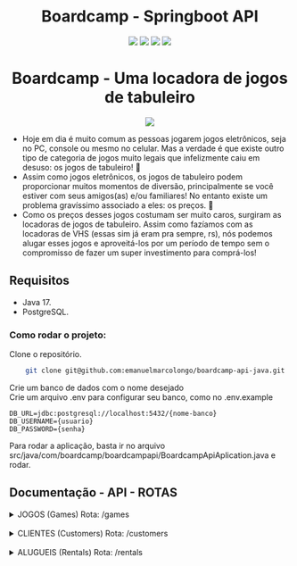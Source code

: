 <h1 align="center"> Boardcamp - Springboot API</h1>
<p align="center">
  <img src="https://img.shields.io/badge/java-%23ED8B00.svg?style=for-the-badge&logo=openjdk&logoColor=white" alt:"Java"/>
  <img src="https://img.shields.io/badge/spring-%236DB33F.svg?style=for-the-badge&logo=spring&logoColor=white" alt:"Spring"/>
   <img src="https://img.shields.io/badge/PostgreSQL-316192?style=for-the-badge&logo=postgresql&logoColor=white" alt:"postgres"/>
   <img src="https://img.shields.io/badge/Render-%46E3B7.svg?style=for-the-badge&logo=render&logoColor=white" alt:"render"/>
</p>

<h1 align="center"> Boardcamp - Uma locadora de jogos de tabuleiro</h1>

<p align="center">
<img src="https://www.mannyandme.com/wp-content/uploads/2017/12/BoardGames-logo.jpg" alt:"render"/> </p>

- Hoje em dia é muito comum as pessoas jogarem jogos eletrônicos, seja no PC, console ou mesmo no celular. Mas a verdade é que existe outro tipo de categoria de jogos muito legais que infelizmente caiu em desuso: os jogos de tabuleiro! 🎲
- Assim como jogos eletrônicos, os jogos de tabuleiro podem proporcionar muitos momentos de diversão, principalmente se você estiver com seus amigos(as) e/ou familiares! No entanto existe um problema gravíssimo associado a eles: os preços. 💸
- Como os preços desses jogos costumam ser muito caros, surgiram as locadoras de jogos de tabuleiro. Assim como fazíamos com as locadoras de VHS (essas sim já eram pra sempre, rs), nós podemos alugar esses jogos e aproveitá-los por um período de tempo sem o compromisso de fazer um super investimento para comprá-los!

## Requisitos

- Java 17.
- PostgreSQL.

### Como rodar o projeto:

Clone o repositório.

```bash
    git clone git@github.com:emanuelmarcolongo/boardcamp-api-java.git
```

Crie um banco de dados com o nome desejado<br>
Crie um arquivo .env para configurar seu banco, como no .env.example

```env
DB_URL=jdbc:postgresql://localhost:5432/{nome-banco}
DB_USERNAME={usuario}
DB_PASSWORD={senha}
```

Para rodar a aplicação, basta ir no arquivo src/java/com/boardcamp/boardcampapi/BoardcampApiAplication.java e rodar.

## Documentação - API - ROTAS

<details>
  <summary>JOGOS (Games) Rota: /games</summary>

- Entidade (GAME):

```JSON
{
  "id": 1,
  "name": "Banco Imobiliário",
  "image": "http://",
  "stockTotal": 3,
  "pricePerDay": 1500
}
```

- ### GET /games

  - Status da Resposta: 200 (OK) -> Recebe uma lista dos jogos cadastrados
  - Corpo da Resposta:

```JSON
[
  {
    "id": 1,
    "name": "Banco Imobiliário",
    "image": "http://",
    "stockTotal": 3,
    "pricePerDay": 1500
  },
  {
    "id": 2,
    "name": "Detetive",
    "image": "http://",
    "stockTotal": 1,
    "pricePerDay": 2500
  },
]
```

- ### POST /games
- Corpo da Requisição Esperado:

```JSON
{
  "name": "Banco Imobiliário",
  "image": "http://www.imagem.com.br/banco_imobiliario.jpg",
  "stockTotal": 3,
  "pricePerDay": 1500
}
```

- Status da Resposta - 201 (CREATED)
- Corpo da Resposta:

```JSON
{
  "id": 1,
  "name": "Banco Imobiliário",
  "image": "http://www.imagem.com.br/banco_imobiliario.jpg",
  "stockTotal": 3,
  "pricePerDay": 1500
}
```

- ## Regras de negócio:

- name => Deve estar presente, não nulo e não deve ser uma string vazia ""; <br>
- stockTotal e pricePerDay => devem ser numeros maiores que 0, não podem ser nulos. <br>
- Status da Resposta - 400 (BAD REQUEST)
- Corpo da Resposta:

```JSON
{
  "timestamp": "2024-02-07T15:13:32.040+00:00",
  "status": 400,
  "error": "Bad Request",
  "path": "/games"
}
```

<br>

- name => Não pode ser um nome de um jogo já existente.
- Status da Resposta - 409 (CONFLICT);
- Corpo da Resposta:

```JSON
{
  "Game with given name already exists"
}
```

</details>
<br>
<details>
  <summary>CLIENTES (Customers) Rota: /customers</summary>

- Entidade (Customer):

```JSON
{
  "id": 1,
  "name": "João Alfredo",
  "cpf": "01234567890"
}
```

- ### GET /customers/:id

```http
GET /customers/1
```

- Status da Resposta: 200 (OK) -> Recebe o cliente com determinado ID. <br>
- Corpo da Resposta:

```JSON
{
  "id": 1,
  "name": "João Alfredo",
  "cpf": "01234567890"
}
```

<br>

- Caso não haja cliente com determinado ID: <br>
- Status da Resposta: 404 (NOT FOUND). <br>
- Corpo da Resposta:

```JSON
{
  "Customer not found with given ID"
}
```

<hr>

- ### POST /customers
- Corpo da Requisição Esperado:

```JSON
{
  "name": "João Alfredo",
  "cpf": "01234567890"
}
```

- Status da Resposta - 201 (CREATED)
- Corpo da Resposta:

```JSON
{
  "id": 1,
  "name": "João Alfredo",
  "cpf": "01234567890"
}
```

- ## Regras de negócio:

- name => Deve estar presente, não nulo e não deve ser uma string vazia ""; <br>
- cpf => deve ser uma string com 11 caracteres, não pode ser nulo nem string vazia;

- Status da Resposta - 400 (BAD REQUEST)
- Corpo da Resposta:

```JSON
{
  "timestamp": "2024-02-07T15:13:32.040+00:00",
  "status": 400,
  "error": "Bad Request",
  "path": "/cusotmers"
}
```

<br>

- cpf => Não pode ser o cpf de um cleinte já existente.
- Status da Resposta - 409 (CONFLICT);
- Corpo da Resposta:

```JSON
{
  "CPF already registered"
}
```

</details>

<br>

<details>
  <summary>ALUGUEIS (Rentals) Rota: /rentals</summary>

- Entidade (Rental):

```JSON
{
  "id": 1,
  "customerId": 1,
  "gameId": 1,
  "rentDate": "2021-06-20",    // data em que o aluguel foi feito, formato LocalDate
  "daysRented": 3,             // por quantos dias o cliente agendou o aluguel
  "returnDate": null,          // data que o cliente devolveu o jogo (null enquanto não devolvido)
  "originalPrice": 4500,       // preço total do aluguel em centavos (dias alugados vezes o preço por dia do jogo)
  "delayFee": 0                // multa total paga por atraso (dias que passaram do prazo vezes o preço por dia do jogo), começa como 0
}
```

- ### GET /rentals

```http
GET /rentals
```

Status da Resposta: 200 (OK) -> Recebe uma lista com os alugueis realizados. <br>
Corpo da Resposta:

```JSON
[
  {
    "id": 1,
    "rentDate": "2021-06-20",
    "daysRented": 3,
    "returnDate": null, // troca pra uma data quando já devolvido
    "originalPrice": 4500,
    "delayFee": 0, // troca por outro valor caso tenha devolvido com atraso
    "customer": {
      "id": 1,
      "name": "João Alfredo",
		  "cpf": "01234567890"
    },
    "game": {
      "id": 1,
		 "name": "Banco Imobiliário",
		  "image": "http://www.imagem.com.br/banco.jpg",
		  "stockTotal": 3,
		  "pricePerDay": 1500
    }
  }
]
```

- ### POST /rentals
- Cria um novo registro de aluguel.
- Corpo da Requisição Esperado:

```JSON
{
  "customerId": 1,
  "gameId": 1,
  "daysRented": 3
}
```

#### Sendo uma requisição válida

- Status da Resposta - 201 (CREATED)
- Corpo da Resposta

```JSON
{
    "id": 1,
    "rentDate": "2021-06-20",
    "daysRented": 3,
    "returnDate": null,
    "originalPrice": 4500,
    "delayFee": 0,
    "customer": {
      "id": 1,
      "name": "João Alfredo",
		  "cpf": "01234567890"
    },
    "game": {
      "id": 1,
		  "name": "Banco Imobiliário",
		  "image": "http://www.imagem.com.br/banco.jpg",
		  "stockTotal": 3,
		  "pricePerDay": 1500
    }
  }
```

- ## Regras de negócio:

- daysRented => Deve estar presente, não nulo e maior que 0; <br>
- gameId e customerId não podem ser nulos.
<hr>

- Status da Resposta - 400 (BAD REQUEST)
- Corpo da Resposta

```JSON
{
  "timestamp": "2024-02-07T15:13:32.040+00:00",
  "status": 400,
  "error": "Bad Request",
  "path": "/rentals"
}
```

<br>

- gameId => Deve se referir a um jogo existente.
<hr>

- Status da Resposta -404 (NOT FOUND);
- Corpo da Resposta:

```JSON
{
  "No game with given Id"
}
```

- customerId => Deve se referir a um cliente existente.
<hr>

- Status da Resposta - 404 (NOT FOUND);
- Corpo da Resposta:

```JSON
{
  "No customer with given Id"
}
```

- Caso o jogo já possua uma quantidade de alugueis presentes (que ainda não foi devolvido)
<hr>

- Status da Resposta - 422(UNPROCESSABLE ENTITY);
- Corpo da Resposta:

```JSON
{
  "All copies of this game are already rented"
}
```

- ### PUT /rentals/:id/return
- Retorna um aluguel pendente.

Caso o ID seja válido e o aluguel não tenha sido retornado.

- Status da Resposta - 200 (OK);
- Corpo da Resposta:

```json
{
  "id": 1,
  "rentDate": "2021-06-20",
  "daysRented": 3,
  "returnDate": "2021-06-25",
  "originalPrice": 4500,
  "delayFee": 3000,
  "customer": {
    "id": 1,
    "name": "João Alfredo",
    "cpf": "01234567890"
  },
  "game": {
    "id": 1,
    "name": "Banco Imobiliário",
    "image": "http://www.imagem.com.br/banco.jpg",
    "stockTotal": 3,
    "pricePerDay": 1500
  }
}
```

- ## Regras de negócio:
- O id do aluguel fornecido deve existir

- Status Resposta - 404 (NOT FOUND);
- Corpo da Resposta:

```json
"Rental with given id does not exists."
```

- O aluguel não deve estar finalizado
- Status da Resposta - 422 (UNPROCESSABLE ENTITY)
- Corpo da Resposta

```json
"This rental has already been returned."
```

- Caso os dias com o jogo (diferença entre o rentDate e o returnDate) seja maior que os dias alugados (daysRented), é acrescentado uma taxa (delayFee) equivalente aos dias com o jogo que excederam os dias alugados multiplicados pelo preço diário (pricePerDay) do jogo alugado!

</details>
